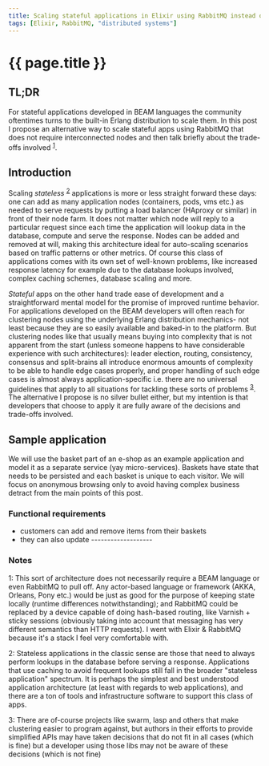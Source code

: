 ```yaml
---
title: Scaling stateful applications in Elixir using RabbitMQ instead of distributed Erlang
tags: [Elixir, RabbitMQ, "distributed systems"]
---
```


<h1>{{ page.title }}</h1>

## TL;DR
For stateful applications developed in BEAM languages the community oftentimes turns to the built-in Erlang distribution to scale them. In this post I propose an alternative way to scale stateful apps using RabbitMQ that does not require interconnected nodes and then talk briefly about the trade-offs involved <sup>[1](#footnote1)</sup>.

## Introduction

Scaling _stateless_ <sup>[2](#footnote2)</sup> applications is more or less straight forward these days: one can add as many application nodes (containers, pods, vms etc.) as needed to serve requests by putting a load balancer (HAproxy or similar) in front of their node farm. It does not matter which node will reply to a particular request since each time the application will lookup data in the database, compute and serve the response. Nodes can be added and removed at will, making this architecture ideal for auto-scaling scenarios based on traffic patterns or other metrics. Of course this class of applications comes with its own set of well-known problems, like increased response latency for example due to the database lookups involved, complex caching schemes, database scaling and more.

_Stateful_ apps on the other hand trade ease of development and a straightforward mental model for the promise of improved runtime behavior. For applications developed on the BEAM developers will often reach for clustering nodes using the underlying Erlang distribution mechanics- not least because they are so easily available and baked-in to the platform. But clustering nodes like that usually means buying into complexity that is not apparent from the start (unless someone happens to have considerable experience with such architectures): leader election, routing, consistency, consensus and split-brains all introduce enormous amounts of complexity to be able to handle edge cases properly, and proper handling of such edge cases is almost always application-specific i.e. there are no universal guidelines that apply to all situations for tackling these sorts of problems <sup>[3](#footnote3)</sup>. The alternative I propose is no silver bullet either, but my intention is that developers that choose to apply it are fully aware of the decisions and trade-offs involved.

## Sample application
We will use the basket part of an e-shop as an example application and model it as a separate service (yay micro-services). Baskets have state that needs to be persisted and each basket is unique to each visitor. We will focus on anonymous browsing only to avoid having complex business detract from the main points of this post.

### Functional requirements
- customers can add and remove items from their baskets
- they can also update -------------------


### Notes
<a name="footnote1">1</a>: This sort of architecture does not necessarily require a BEAM language or even RabbitMQ to pull off. Any actor-based language or framework (AKKA, Orleans, Pony etc.) would be just as good for the purpose of keeping state locally (runtime differences notwithstanding); and RabbitMQ could be replaced by a device capable of doing hash-based routing, like Varnish + sticky sessions (obviously taking into account that messaging has very different semantics than HTTP requests). I went with Elixir & RabbitMQ because it's a stack I feel very comfortable with.

<a name="footnote2">2</a>: Stateless applications in the classic sense are those that need to always perform lookups in the database before serving a response. Applications that use caching to avoid frequent lookups still fall in the broader "stateless application" spectrum. It is perhaps the simplest and best understood application architecture (at least with regards to web applications), and there are a ton of tools and infrastructure software to support this class of apps.

<a name="footnote3">3</a>: There are of-course projects like swarm, lasp and others that make clustering easier to program against, but authors in their efforts to provide simplified APIs may have taken decisions that do not fit in all cases (which is fine) but a developer using those libs may not be aware of these decisions (which is not fine)